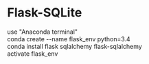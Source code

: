 # Flask-SQLite

use "Anaconda terminal" <br>
conda create --name flask_env python=3.4 <br>
conda install flask sqlalchemy flask-sqlalchemy <br>
activate flask_env
